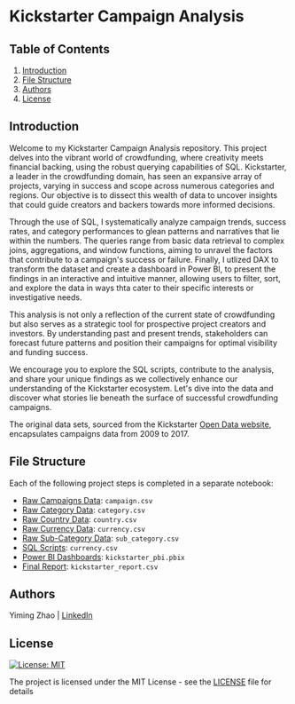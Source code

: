 # Kickstarter Campaign Analysis

## Table of Contents
1. [Introduction](#Introduction)
2. [File Structure](#FileStructure)
3. [Authors](#Authors)
4. [License](#License)

<a name="Introduction"></a>
## Introduction
Welcome to my Kickstarter Campaign Analysis repository. This project delves into the vibrant world of crowdfunding, where creativity meets financial backing, using the robust querying capabilities of SQL. Kickstarter, a leader in the crowdfunding domain, has seen an expansive array of projects, varying in success and scope across numerous categories and regions. Our objective is to dissect this wealth of data to uncover insights that could guide creators and backers towards more informed decisions.

Through the use of SQL, I systematically analyze campaign trends, success rates, and category performances to glean patterns and narratives that lie within the numbers. The queries range from basic data retrieval to complex joins, aggregations, and window functions, aiming to unravel the factors that contribute to a campaign's success or failure. Finally, I  utlized DAX to transform the dataset and create a dashboard in Power BI, to present the findings in an interactive and intuitive manner, allowing users to filter, sort, and explore the data in ways thta cater to their specific interests or investigative needs.

This analysis is not only a reflection of the current state of crowdfunding but also serves as a strategic tool for prospective project creators and investors. By understanding past and present trends, stakeholders can forecast future patterns and position their campaigns for optimal visibility and funding success.

We encourage you to explore the SQL scripts, contribute to the analysis, and share your unique findings as we collectively enhance our understanding of the Kickstarter ecosystem. Let's dive into the data and discover what stories lie beneath the surface of successful crowdfunding campaigns.

The original data sets, sourced from the Kickstarter [Open Data website](https://www.kickstarter.com/help/stats), encapsulates campaigns data from 2009 to 2017.

<a name="FileStructure"></a>
## File Structure
Each of the following project steps is completed in a separate notebook:
- [Raw Campaigns Data](https://github.com/YimingZ13/Kickstarter_Campaign_Analysis/blob/main/campaign.csv): `campaign.csv`
- [Raw Category Data](https://github.com/YimingZ13/Kickstarter_Campaign_Analysis/blob/main/category.csv): `category.csv`
- [Raw Country Data](https://github.com/YimingZ13/Kickstarter_Campaign_Analysis/blob/main/country.csv): `country.csv`
- [Raw Currency Data](https://github.com/YimingZ13/Kickstarter_Campaign_Analysis/blob/main/currency.csv): `currency.csv`
- [Raw Sub-Category Data](https://github.com/YimingZ13/Kickstarter_Campaign_Analysis/blob/main/sub_category.csv): `sub_category.csv`
- [SQL Scripts](https://github.com/YimingZ13/Kickstarter_Campaign_Analysis/blob/main/ks_script.sql): `currency.csv`
- [Power BI Dashboards](https://github.com/YimingZ13/Kickstarter_Campaign_Analysis/blob/main/kickstarter_pbi.pbix): `kickstarter_pbi.pbix`
- [Final Report](https://github.com/YimingZ13/Kickstarter_Campaign_Analysis/blob/main/kickstarter_report.pdf): `kickstarter_report.csv`

<a name="Authors"></a>
## Authors
Yiming Zhao | [LinkedIn](https://www.linkedin.com/in/yiming-zhao13/)

<a name="License"></a>
## License
[![License: MIT](https://img.shields.io/badge/License-MIT-yellow.svg)](https://opensource.org/licenses/MIT)

The project is licensed under the MIT License - see the [LICENSE](LICENSE) file for details
